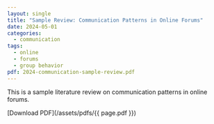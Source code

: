 ```yaml
---
layout: single
title: "Sample Review: Communication Patterns in Online Forums"
date: 2024-05-01
categories:
  - communication
tags:
  - online
  - forums
  - group behavior
pdf: 2024-communication-sample-review.pdf
---
```


This is a sample literature review on communication patterns in online forums.

[Download PDF](/assets/pdfs/{{ page.pdf }})
